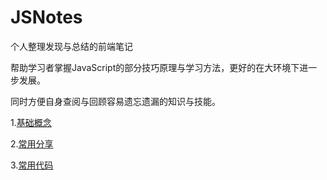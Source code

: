 # JSNotes

个人整理发现与总结的前端笔记

帮助学习者掌握JavaScript的部分技巧原理与学习方法，更好的在大环境下进一步发展。

同时方便自身查阅与回顾容易遗忘遗漏的知识与技能。

1.[基础概念](https://github.com/jsmask/JS-Notes/blob/master/docs/base.md)

2.[常用分享](https://github.com/jsmask/JS-Notes/blob/master/docs/share.md)

3.[常用代码](https://github.com/jsmask/JS-Notes/blob/master/docs/code.md)

